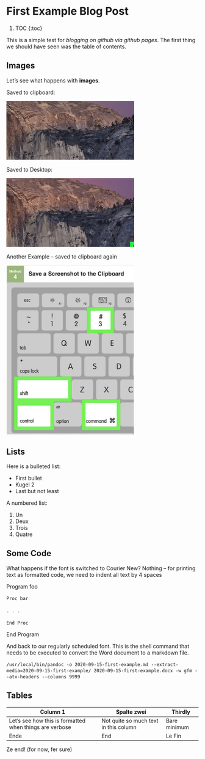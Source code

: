 # First Example Blog Post 

1. TOC
{:toc}

This is a simple test for *blogging on github via github pages*. The first thing we should have seen was the table of contents.

## Images

Let’s see what happens with **images**.

Saved to clipboard:

<img src="/images/2020-09-15-first-example/image1.png" style="width:3.48911in;height:1.60694in" alt="A snow covered mountain Description automatically generated" />

Saved to Desktop:

<img src="/images/2020-09-15-first-example/image2.png" style="width:3.48889in;height:1.87316in" alt="A close up of a rocky mountain Description automatically generated" />

Another Example – saved to clipboard again

<img src="/images/2020-09-15-first-example/image3.png" style="width:3.47977in;height:4.61903in" alt="A close up of a keyboard Description automatically generated" />

## Lists

Here is a bulleted list:

-   First bullet
-   Kugel 2
-   Last but not least

A numbered list:

1.  Un
2.  Deux
3.  Trois
4.  Quatre

## Some Code

What happens if the font is switched to Courier New? Nothing – for printing text as formatted code, we need to indent all text by 4 spaces

Program foo

    Proc bar

    . . .

    End Proc

End Program

And back to our regularly scheduled font. This is the shell command that needs to be executed to convert the Word document to a markdown file.

    /usr/local/bin/pandoc -o 2020-09-15-first-example.md --extract-media=2020-09-15-first-example/ 2020-09-15-first-example.docx -w gfm --atx-headers --columns 9999

## Tables

| Column 1                                                | Spalte zwei                           | Thirdly      |
|---------------------------------------------------------|---------------------------------------|--------------|
| Let’s see how this is formatted when things are verbose | Not quite so much text in this column | Bare minimum |
| Ende                                                    | End                                   | Le Fin       |

Ze end! (for now, fer sure)
